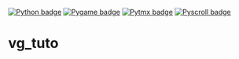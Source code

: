 
[![Python badge](https://img.shields.io/static/v1?label=Python&message=v3.10.0&color=red&logo=python)](https://shields.io/)
[![Pygame badge](https://img.shields.io/static/v1?label=Pygame&message=v2.0.2&color=blue&logo=python)](https://shields.io/)
[![Pytmx badge](https://img.shields.io/static/v1?label=Pytmx&message=v3.29&color=blue&logo=python)](https://shields.io/)
[![Pyscroll badge](https://img.shields.io/static/v1?label=Pyscroll&message=v2.26&color=blue&logo=python)](https://shields.io/)

# vg_tuto